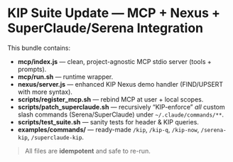# KIP Suite Update — MCP + Nexus + SuperClaude/Serena Integration

This bundle contains:
- **mcp/index.js** — clean, project-agnostic MCP stdio server (tools + prompts).
- **mcp/run.sh** — runtime wrapper.
- **nexus/server.js** — enhanced KIP Nexus demo handler (FIND/UPSERT with more syntax).
- **scripts/register_mcp.sh** — rebind MCP at user + local scopes.
- **scripts/patch_superclaude.sh** — recursively “KIP-enforce” *all* custom slash commands (Serena/SuperClaude) under `~/.claude/commands/**`.
- **scripts/test_suite.sh** — sanity tests for header & KIP queries.
- **examples/commands/** — ready-made `/kip`, `/kip-q`, `/kip-now`, `/serena-kip`, `/superclaude-kip`.

> All files are **idempotent** and safe to re-run.
